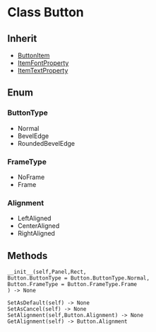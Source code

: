 # Class Button

## Inherit

* [ButtonItem](ButtonItem.md)
* [ItemFontProperty](ItemFontProperty.md)
* [ItemTextProperty](ItemTextProperty.md)

## Enum

### ButtonType

* Normal
* BevelEdge
* RoundedBevelEdge

### FrameType

* NoFrame
* Frame

### Alignment

* LeftAligned
* CenterAligned
* RightAligned

## Methods
```
__init__(self,Panel,Rect,
Button.ButtonType = Button.ButtonType.Normal,
Button.FrameType = Button.FrameType.Frame
) -> None

SetAsDefault(self) -> None
SetAsCancel(self) -> None
SetAlignment(self,Button.Alignment) -> None
GetAlignment(self) -> Button.Alignment
```
